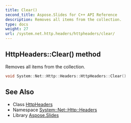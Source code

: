 ```yaml
---
title: Clear()
second_title: Aspose.Slides for C++ API Reference
description: Removes all items from the collection.
type: docs
weight: 27
url: /system.net.http.headers/httpheaders/clear/
---
```

## HttpHeaders::Clear() method


Removes all items from the collection.

```cpp
void System::Net::Http::Headers::HttpHeaders::Clear()
```

## See Also

* Class [HttpHeaders](../)
* Namespace [System::Net::Http::Headers](../../)
* Library [Aspose.Slides](../../../)